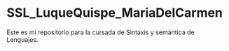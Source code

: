 # SSL_LuqueQuispe_MariaDelCarmen

Este es mi repositorio para la cursada de Sintaxis y semántica de Lenguajes.
